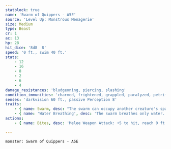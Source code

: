 ```yaml
---
statblock: true
name: 'Swarm of Quippers - A5E'
source: 'Level Up: Monstrous Menagerie'
size: Medium
type: Beast
cr: 1
ac: 13
hp: 28
hit_dice: '8d8  8'
speed: '0 ft., swim 40 ft.'
stats:
    - 12
    - 16
    - 8
    - 2
    - 6
    - 4
damage_resistances: 'bludgeoning, piercing, slashing'
condition_immunities: 'charmed, frightened, grappled, paralyzed, petrified, prone, restrained, stunned, unconscious'
senses: 'darkvision 60 ft., passive Perception 8'
traits:
    - { name: Swarm, desc: "The swarm can occupy another creature's space and move through any opening large enough for a Tiny creature. It can't gain hit points or temporary hit points." }
    - { name: 'Water Breathing', desc: 'The swarm breathes only water.' }
actions:
    - { name: Bites, desc: 'Melee Weapon Attack: +5 to hit, reach 0 ft., one target. Hit: 10 (4d4) piercing damage, or 5 (2d4) piercing damage if the swarm is bloodied. On a hit, the swarm can use a bonus action to make a second bites attack.' }

---
```

```statblock
monster: Swarm of Quippers - A5E
```
